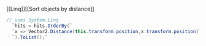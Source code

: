 [[Linq]][[Sort objects by distance]]
```C#
// uses System.Linq
  `hits = hits.OrderBy(`
  `x => Vector2.Distance(this.transform.position,x.transform.position)`
  `).ToList();`
  ```